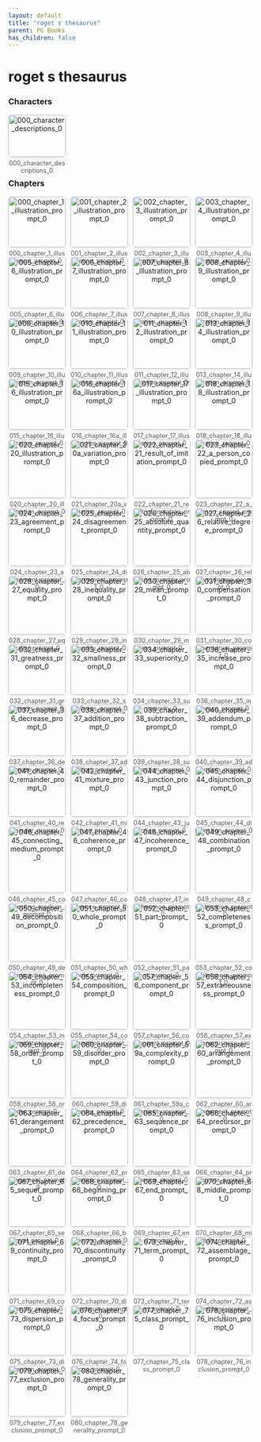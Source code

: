 ```yaml
---
layout: default
title: "roget s thesaurus"
parent: PG Books
has_children: false
---
```



<style>
.image-gallery {
  display: flex;
  flex-wrap: wrap;
  justify-content: space-between;
  margin-bottom: 20px;
}

.image-row {
  display: flex;
  justify-content: flex-start;
  width: 100%;
  margin-bottom: 20px;
}

.image-item {
  width: 23%;
  margin-right: 2%;
  text-align: center;
}

.image-item:last-child {
  margin-right: 0;
}

.image-item img {
  width: 100%;
  height: auto;
  object-fit: cover;
  border-radius: 5px;
  box-shadow: 0 2px 4px rgba(0,0,0,0.1);
}

.image-item p {
  margin-top: 5px;
  font-size: 0.9em;
  color: #555;
}

.video-container {
  margin: 20px 0;
}
</style>


# roget s thesaurus

<h3>Characters</h3>
<div class="image-gallery">
<div class="image-row">
  <div class="image-item">
    <img src="../../assets/pg_books_ai_generated_photos/roget_s_thesaurus/characters/000_character_descriptions_0.png" alt="000_character_descriptions_0">
    <p>000_character_descriptions_0</p>
  </div>
</div>
</div>

<h3>Chapters</h3>
<div class="image-gallery">
<div class="image-row">
  <div class="image-item">
    <img src="../../assets/pg_books_ai_generated_photos/roget_s_thesaurus/chapters/000_chapter_1_illustration_prompt_0.png" alt="000_chapter_1_illustration_prompt_0">
    <p>000_chapter_1_illustration_prompt_0</p>
  </div>
  <div class="image-item">
    <img src="../../assets/pg_books_ai_generated_photos/roget_s_thesaurus/chapters/001_chapter_2_illustration_prompt_0.png" alt="001_chapter_2_illustration_prompt_0">
    <p>001_chapter_2_illustration_prompt_0</p>
  </div>
  <div class="image-item">
    <img src="../../assets/pg_books_ai_generated_photos/roget_s_thesaurus/chapters/002_chapter_3_illustration_prompt_0.png" alt="002_chapter_3_illustration_prompt_0">
    <p>002_chapter_3_illustration_prompt_0</p>
  </div>
  <div class="image-item">
    <img src="../../assets/pg_books_ai_generated_photos/roget_s_thesaurus/chapters/003_chapter_4_illustration_prompt_0.png" alt="003_chapter_4_illustration_prompt_0">
    <p>003_chapter_4_illustration_prompt_0</p>
  </div>
</div>
<div class="image-row">
  <div class="image-item">
    <img src="../../assets/pg_books_ai_generated_photos/roget_s_thesaurus/chapters/005_chapter_6_illustration_prompt_0.png" alt="005_chapter_6_illustration_prompt_0">
    <p>005_chapter_6_illustration_prompt_0</p>
  </div>
  <div class="image-item">
    <img src="../../assets/pg_books_ai_generated_photos/roget_s_thesaurus/chapters/006_chapter_7_illustration_prompt_0.png" alt="006_chapter_7_illustration_prompt_0">
    <p>006_chapter_7_illustration_prompt_0</p>
  </div>
  <div class="image-item">
    <img src="../../assets/pg_books_ai_generated_photos/roget_s_thesaurus/chapters/007_chapter_8_illustration_prompt_0.png" alt="007_chapter_8_illustration_prompt_0">
    <p>007_chapter_8_illustration_prompt_0</p>
  </div>
  <div class="image-item">
    <img src="../../assets/pg_books_ai_generated_photos/roget_s_thesaurus/chapters/008_chapter_9_illustration_prompt_0.png" alt="008_chapter_9_illustration_prompt_0">
    <p>008_chapter_9_illustration_prompt_0</p>
  </div>
</div>
<div class="image-row">
  <div class="image-item">
    <img src="../../assets/pg_books_ai_generated_photos/roget_s_thesaurus/chapters/009_chapter_10_illustration_prompt_0.png" alt="009_chapter_10_illustration_prompt_0">
    <p>009_chapter_10_illustration_prompt_0</p>
  </div>
  <div class="image-item">
    <img src="../../assets/pg_books_ai_generated_photos/roget_s_thesaurus/chapters/010_chapter_11_illustration_prompt_0.png" alt="010_chapter_11_illustration_prompt_0">
    <p>010_chapter_11_illustration_prompt_0</p>
  </div>
  <div class="image-item">
    <img src="../../assets/pg_books_ai_generated_photos/roget_s_thesaurus/chapters/011_chapter_12_illustration_prompt_0.png" alt="011_chapter_12_illustration_prompt_0">
    <p>011_chapter_12_illustration_prompt_0</p>
  </div>
  <div class="image-item">
    <img src="../../assets/pg_books_ai_generated_photos/roget_s_thesaurus/chapters/013_chapter_14_illustration_prompt_0.png" alt="013_chapter_14_illustration_prompt_0">
    <p>013_chapter_14_illustration_prompt_0</p>
  </div>
</div>
<div class="image-row">
  <div class="image-item">
    <img src="../../assets/pg_books_ai_generated_photos/roget_s_thesaurus/chapters/015_chapter_16_illustration_prompt_0.png" alt="015_chapter_16_illustration_prompt_0">
    <p>015_chapter_16_illustration_prompt_0</p>
  </div>
  <div class="image-item">
    <img src="../../assets/pg_books_ai_generated_photos/roget_s_thesaurus/chapters/016_chapter_16a_illustration_prompt_0.png" alt="016_chapter_16a_illustration_prompt_0">
    <p>016_chapter_16a_illustration_prompt_0</p>
  </div>
  <div class="image-item">
    <img src="../../assets/pg_books_ai_generated_photos/roget_s_thesaurus/chapters/017_chapter_17_illustration_prompt_0.png" alt="017_chapter_17_illustration_prompt_0">
    <p>017_chapter_17_illustration_prompt_0</p>
  </div>
  <div class="image-item">
    <img src="../../assets/pg_books_ai_generated_photos/roget_s_thesaurus/chapters/018_chapter_18_illustration_prompt_0.png" alt="018_chapter_18_illustration_prompt_0">
    <p>018_chapter_18_illustration_prompt_0</p>
  </div>
</div>
<div class="image-row">
  <div class="image-item">
    <img src="../../assets/pg_books_ai_generated_photos/roget_s_thesaurus/chapters/020_chapter_20_illustration_prompt_0.png" alt="020_chapter_20_illustration_prompt_0">
    <p>020_chapter_20_illustration_prompt_0</p>
  </div>
  <div class="image-item">
    <img src="../../assets/pg_books_ai_generated_photos/roget_s_thesaurus/chapters/021_chapter_20a_variation_prompt_0.png" alt="021_chapter_20a_variation_prompt_0">
    <p>021_chapter_20a_variation_prompt_0</p>
  </div>
  <div class="image-item">
    <img src="../../assets/pg_books_ai_generated_photos/roget_s_thesaurus/chapters/022_chapter_21_result_of_imitation_prompt_0.png" alt="022_chapter_21_result_of_imitation_prompt_0">
    <p>022_chapter_21_result_of_imitation_prompt_0</p>
  </div>
  <div class="image-item">
    <img src="../../assets/pg_books_ai_generated_photos/roget_s_thesaurus/chapters/023_chapter_22_a_person_copied_prompt_0.png" alt="023_chapter_22_a_person_copied_prompt_0">
    <p>023_chapter_22_a_person_copied_prompt_0</p>
  </div>
</div>
<div class="image-row">
  <div class="image-item">
    <img src="../../assets/pg_books_ai_generated_photos/roget_s_thesaurus/chapters/024_chapter_23_agreement_prompt_0.png" alt="024_chapter_23_agreement_prompt_0">
    <p>024_chapter_23_agreement_prompt_0</p>
  </div>
  <div class="image-item">
    <img src="../../assets/pg_books_ai_generated_photos/roget_s_thesaurus/chapters/025_chapter_24_disagreement_prompt_0.png" alt="025_chapter_24_disagreement_prompt_0">
    <p>025_chapter_24_disagreement_prompt_0</p>
  </div>
  <div class="image-item">
    <img src="../../assets/pg_books_ai_generated_photos/roget_s_thesaurus/chapters/026_chapter_25_absolute_quantity_prompt_0.png" alt="026_chapter_25_absolute_quantity_prompt_0">
    <p>026_chapter_25_absolute_quantity_prompt_0</p>
  </div>
  <div class="image-item">
    <img src="../../assets/pg_books_ai_generated_photos/roget_s_thesaurus/chapters/027_chapter_26_relative_degree_prompt_0.png" alt="027_chapter_26_relative_degree_prompt_0">
    <p>027_chapter_26_relative_degree_prompt_0</p>
  </div>
</div>
<div class="image-row">
  <div class="image-item">
    <img src="../../assets/pg_books_ai_generated_photos/roget_s_thesaurus/chapters/028_chapter_27_equality_prompt_0.png" alt="028_chapter_27_equality_prompt_0">
    <p>028_chapter_27_equality_prompt_0</p>
  </div>
  <div class="image-item">
    <img src="../../assets/pg_books_ai_generated_photos/roget_s_thesaurus/chapters/029_chapter_28_inequality_prompt_0.png" alt="029_chapter_28_inequality_prompt_0">
    <p>029_chapter_28_inequality_prompt_0</p>
  </div>
  <div class="image-item">
    <img src="../../assets/pg_books_ai_generated_photos/roget_s_thesaurus/chapters/030_chapter_29_mean_prompt_0.png" alt="030_chapter_29_mean_prompt_0">
    <p>030_chapter_29_mean_prompt_0</p>
  </div>
  <div class="image-item">
    <img src="../../assets/pg_books_ai_generated_photos/roget_s_thesaurus/chapters/031_chapter_30_compensation_prompt_0.png" alt="031_chapter_30_compensation_prompt_0">
    <p>031_chapter_30_compensation_prompt_0</p>
  </div>
</div>
<div class="image-row">
  <div class="image-item">
    <img src="../../assets/pg_books_ai_generated_photos/roget_s_thesaurus/chapters/032_chapter_31_greatness_prompt_0.png" alt="032_chapter_31_greatness_prompt_0">
    <p>032_chapter_31_greatness_prompt_0</p>
  </div>
  <div class="image-item">
    <img src="../../assets/pg_books_ai_generated_photos/roget_s_thesaurus/chapters/033_chapter_32_smallness_prompt_0.png" alt="033_chapter_32_smallness_prompt_0">
    <p>033_chapter_32_smallness_prompt_0</p>
  </div>
  <div class="image-item">
    <img src="../../assets/pg_books_ai_generated_photos/roget_s_thesaurus/chapters/034_chapter_33_superiority_0.png" alt="034_chapter_33_superiority_0">
    <p>034_chapter_33_superiority_0</p>
  </div>
  <div class="image-item">
    <img src="../../assets/pg_books_ai_generated_photos/roget_s_thesaurus/chapters/036_chapter_35_increase_prompt_0.png" alt="036_chapter_35_increase_prompt_0">
    <p>036_chapter_35_increase_prompt_0</p>
  </div>
</div>
<div class="image-row">
  <div class="image-item">
    <img src="../../assets/pg_books_ai_generated_photos/roget_s_thesaurus/chapters/037_chapter_36_decrease_prompt_0.png" alt="037_chapter_36_decrease_prompt_0">
    <p>037_chapter_36_decrease_prompt_0</p>
  </div>
  <div class="image-item">
    <img src="../../assets/pg_books_ai_generated_photos/roget_s_thesaurus/chapters/038_chapter_37_addition_prompt_0.png" alt="038_chapter_37_addition_prompt_0">
    <p>038_chapter_37_addition_prompt_0</p>
  </div>
  <div class="image-item">
    <img src="../../assets/pg_books_ai_generated_photos/roget_s_thesaurus/chapters/039_chapter_38_subtraction_prompt_0.png" alt="039_chapter_38_subtraction_prompt_0">
    <p>039_chapter_38_subtraction_prompt_0</p>
  </div>
  <div class="image-item">
    <img src="../../assets/pg_books_ai_generated_photos/roget_s_thesaurus/chapters/040_chapter_39_addendum_prompt_0.png" alt="040_chapter_39_addendum_prompt_0">
    <p>040_chapter_39_addendum_prompt_0</p>
  </div>
</div>
<div class="image-row">
  <div class="image-item">
    <img src="../../assets/pg_books_ai_generated_photos/roget_s_thesaurus/chapters/041_chapter_40_remainder_prompt_0.png" alt="041_chapter_40_remainder_prompt_0">
    <p>041_chapter_40_remainder_prompt_0</p>
  </div>
  <div class="image-item">
    <img src="../../assets/pg_books_ai_generated_photos/roget_s_thesaurus/chapters/042_chapter_41_mixture_prompt_0.png" alt="042_chapter_41_mixture_prompt_0">
    <p>042_chapter_41_mixture_prompt_0</p>
  </div>
  <div class="image-item">
    <img src="../../assets/pg_books_ai_generated_photos/roget_s_thesaurus/chapters/044_chapter_43_junction_prompt_0.png" alt="044_chapter_43_junction_prompt_0">
    <p>044_chapter_43_junction_prompt_0</p>
  </div>
  <div class="image-item">
    <img src="../../assets/pg_books_ai_generated_photos/roget_s_thesaurus/chapters/045_chapter_44_disjunction_prompt_0.png" alt="045_chapter_44_disjunction_prompt_0">
    <p>045_chapter_44_disjunction_prompt_0</p>
  </div>
</div>
<div class="image-row">
  <div class="image-item">
    <img src="../../assets/pg_books_ai_generated_photos/roget_s_thesaurus/chapters/046_chapter_45_connecting_medium_prompt_0.png" alt="046_chapter_45_connecting_medium_prompt_0">
    <p>046_chapter_45_connecting_medium_prompt_0</p>
  </div>
  <div class="image-item">
    <img src="../../assets/pg_books_ai_generated_photos/roget_s_thesaurus/chapters/047_chapter_46_coherence_prompt_0.png" alt="047_chapter_46_coherence_prompt_0">
    <p>047_chapter_46_coherence_prompt_0</p>
  </div>
  <div class="image-item">
    <img src="../../assets/pg_books_ai_generated_photos/roget_s_thesaurus/chapters/048_chapter_47_incoherence_prompt_0.png" alt="048_chapter_47_incoherence_prompt_0">
    <p>048_chapter_47_incoherence_prompt_0</p>
  </div>
  <div class="image-item">
    <img src="../../assets/pg_books_ai_generated_photos/roget_s_thesaurus/chapters/049_chapter_48_combination_prompt_0.png" alt="049_chapter_48_combination_prompt_0">
    <p>049_chapter_48_combination_prompt_0</p>
  </div>
</div>
<div class="image-row">
  <div class="image-item">
    <img src="../../assets/pg_books_ai_generated_photos/roget_s_thesaurus/chapters/050_chapter_49_decomposition_prompt_0.png" alt="050_chapter_49_decomposition_prompt_0">
    <p>050_chapter_49_decomposition_prompt_0</p>
  </div>
  <div class="image-item">
    <img src="../../assets/pg_books_ai_generated_photos/roget_s_thesaurus/chapters/051_chapter_50_whole_prompt_0.png" alt="051_chapter_50_whole_prompt_0">
    <p>051_chapter_50_whole_prompt_0</p>
  </div>
  <div class="image-item">
    <img src="../../assets/pg_books_ai_generated_photos/roget_s_thesaurus/chapters/052_chapter_51_part_prompt_0.png" alt="052_chapter_51_part_prompt_0">
    <p>052_chapter_51_part_prompt_0</p>
  </div>
  <div class="image-item">
    <img src="../../assets/pg_books_ai_generated_photos/roget_s_thesaurus/chapters/053_chapter_52_completeness_prompt_0.png" alt="053_chapter_52_completeness_prompt_0">
    <p>053_chapter_52_completeness_prompt_0</p>
  </div>
</div>
<div class="image-row">
  <div class="image-item">
    <img src="../../assets/pg_books_ai_generated_photos/roget_s_thesaurus/chapters/054_chapter_53_incompleteness_prompt_0.png" alt="054_chapter_53_incompleteness_prompt_0">
    <p>054_chapter_53_incompleteness_prompt_0</p>
  </div>
  <div class="image-item">
    <img src="../../assets/pg_books_ai_generated_photos/roget_s_thesaurus/chapters/055_chapter_54_composition_prompt_0.png" alt="055_chapter_54_composition_prompt_0">
    <p>055_chapter_54_composition_prompt_0</p>
  </div>
  <div class="image-item">
    <img src="../../assets/pg_books_ai_generated_photos/roget_s_thesaurus/chapters/057_chapter_56_component_prompt_0.png" alt="057_chapter_56_component_prompt_0">
    <p>057_chapter_56_component_prompt_0</p>
  </div>
  <div class="image-item">
    <img src="../../assets/pg_books_ai_generated_photos/roget_s_thesaurus/chapters/058_chapter_57_extraneousness_prompt_0.png" alt="058_chapter_57_extraneousness_prompt_0">
    <p>058_chapter_57_extraneousness_prompt_0</p>
  </div>
</div>
<div class="image-row">
  <div class="image-item">
    <img src="../../assets/pg_books_ai_generated_photos/roget_s_thesaurus/chapters/059_chapter_58_order_prompt_0.png" alt="059_chapter_58_order_prompt_0">
    <p>059_chapter_58_order_prompt_0</p>
  </div>
  <div class="image-item">
    <img src="../../assets/pg_books_ai_generated_photos/roget_s_thesaurus/chapters/060_chapter_59_disorder_prompt_0.png" alt="060_chapter_59_disorder_prompt_0">
    <p>060_chapter_59_disorder_prompt_0</p>
  </div>
  <div class="image-item">
    <img src="../../assets/pg_books_ai_generated_photos/roget_s_thesaurus/chapters/061_chapter_59a_complexity_prompt_0.png" alt="061_chapter_59a_complexity_prompt_0">
    <p>061_chapter_59a_complexity_prompt_0</p>
  </div>
  <div class="image-item">
    <img src="../../assets/pg_books_ai_generated_photos/roget_s_thesaurus/chapters/062_chapter_60_arrangement_prompt_0.png" alt="062_chapter_60_arrangement_prompt_0">
    <p>062_chapter_60_arrangement_prompt_0</p>
  </div>
</div>
<div class="image-row">
  <div class="image-item">
    <img src="../../assets/pg_books_ai_generated_photos/roget_s_thesaurus/chapters/063_chapter_61_derangement_prompt_0.png" alt="063_chapter_61_derangement_prompt_0">
    <p>063_chapter_61_derangement_prompt_0</p>
  </div>
  <div class="image-item">
    <img src="../../assets/pg_books_ai_generated_photos/roget_s_thesaurus/chapters/064_chapter_62_precedence_prompt_0.png" alt="064_chapter_62_precedence_prompt_0">
    <p>064_chapter_62_precedence_prompt_0</p>
  </div>
  <div class="image-item">
    <img src="../../assets/pg_books_ai_generated_photos/roget_s_thesaurus/chapters/065_chapter_63_sequence_prompt_0.png" alt="065_chapter_63_sequence_prompt_0">
    <p>065_chapter_63_sequence_prompt_0</p>
  </div>
  <div class="image-item">
    <img src="../../assets/pg_books_ai_generated_photos/roget_s_thesaurus/chapters/066_chapter_64_precursor_prompt_0.png" alt="066_chapter_64_precursor_prompt_0">
    <p>066_chapter_64_precursor_prompt_0</p>
  </div>
</div>
<div class="image-row">
  <div class="image-item">
    <img src="../../assets/pg_books_ai_generated_photos/roget_s_thesaurus/chapters/067_chapter_65_sequel_prompt_0.png" alt="067_chapter_65_sequel_prompt_0">
    <p>067_chapter_65_sequel_prompt_0</p>
  </div>
  <div class="image-item">
    <img src="../../assets/pg_books_ai_generated_photos/roget_s_thesaurus/chapters/068_chapter_66_beginning_prompt_0.png" alt="068_chapter_66_beginning_prompt_0">
    <p>068_chapter_66_beginning_prompt_0</p>
  </div>
  <div class="image-item">
    <img src="../../assets/pg_books_ai_generated_photos/roget_s_thesaurus/chapters/069_chapter_67_end_prompt_0.png" alt="069_chapter_67_end_prompt_0">
    <p>069_chapter_67_end_prompt_0</p>
  </div>
  <div class="image-item">
    <img src="../../assets/pg_books_ai_generated_photos/roget_s_thesaurus/chapters/070_chapter_68_middle_prompt_0.png" alt="070_chapter_68_middle_prompt_0">
    <p>070_chapter_68_middle_prompt_0</p>
  </div>
</div>
<div class="image-row">
  <div class="image-item">
    <img src="../../assets/pg_books_ai_generated_photos/roget_s_thesaurus/chapters/071_chapter_69_continuity_prompt_0.png" alt="071_chapter_69_continuity_prompt_0">
    <p>071_chapter_69_continuity_prompt_0</p>
  </div>
  <div class="image-item">
    <img src="../../assets/pg_books_ai_generated_photos/roget_s_thesaurus/chapters/072_chapter_70_discontinuity_prompt_0.png" alt="072_chapter_70_discontinuity_prompt_0">
    <p>072_chapter_70_discontinuity_prompt_0</p>
  </div>
  <div class="image-item">
    <img src="../../assets/pg_books_ai_generated_photos/roget_s_thesaurus/chapters/073_chapter_71_term_prompt_0.png" alt="073_chapter_71_term_prompt_0">
    <p>073_chapter_71_term_prompt_0</p>
  </div>
  <div class="image-item">
    <img src="../../assets/pg_books_ai_generated_photos/roget_s_thesaurus/chapters/074_chapter_72_assemblage_prompt_0.png" alt="074_chapter_72_assemblage_prompt_0">
    <p>074_chapter_72_assemblage_prompt_0</p>
  </div>
</div>
<div class="image-row">
  <div class="image-item">
    <img src="../../assets/pg_books_ai_generated_photos/roget_s_thesaurus/chapters/075_chapter_73_dispersion_prompt_0.png" alt="075_chapter_73_dispersion_prompt_0">
    <p>075_chapter_73_dispersion_prompt_0</p>
  </div>
  <div class="image-item">
    <img src="../../assets/pg_books_ai_generated_photos/roget_s_thesaurus/chapters/076_chapter_74_focus_prompt_0.png" alt="076_chapter_74_focus_prompt_0">
    <p>076_chapter_74_focus_prompt_0</p>
  </div>
  <div class="image-item">
    <img src="../../assets/pg_books_ai_generated_photos/roget_s_thesaurus/chapters/077_chapter_75_class_prompt_0.png" alt="077_chapter_75_class_prompt_0">
    <p>077_chapter_75_class_prompt_0</p>
  </div>
  <div class="image-item">
    <img src="../../assets/pg_books_ai_generated_photos/roget_s_thesaurus/chapters/078_chapter_76_inclusion_prompt_0.png" alt="078_chapter_76_inclusion_prompt_0">
    <p>078_chapter_76_inclusion_prompt_0</p>
  </div>
</div>
<div class="image-row">
  <div class="image-item">
    <img src="../../assets/pg_books_ai_generated_photos/roget_s_thesaurus/chapters/079_chapter_77_exclusion_prompt_0.png" alt="079_chapter_77_exclusion_prompt_0">
    <p>079_chapter_77_exclusion_prompt_0</p>
  </div>
  <div class="image-item">
    <img src="../../assets/pg_books_ai_generated_photos/roget_s_thesaurus/chapters/080_chapter_78_generality_prompt_0.png" alt="080_chapter_78_generality_prompt_0">
    <p>080_chapter_78_generality_prompt_0</p>
  </div>
</div>
</div>
